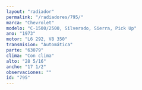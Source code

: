 ```yaml
---
layout: "radiador"
permalink: "/radiadores/795/"
marca: "Chevrolet"
modelo: "C-1500/2500, Silverado, Sierra, Pick Up"
ano: "1973"
motor: "L6 292, V8 350"
transmision: "Automática"
parte: "63079"
clima: "Con clima"
alto: "28 5/16"
ancho: "17 1/2"
observaciones: ""
id: "795"
---
```



